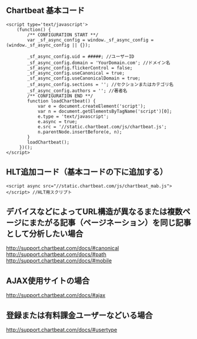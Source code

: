 ## Chartbeat 基本コード

```
<script type='text/javascript'>
    (function() {
        /** CONFIGURATION START **/
        var _sf_async_config = window._sf_async_config = (window._sf_async_config || {});

        _sf_async_config.uid = #####; //ユーザーID
        _sf_async_config.domain = 'YourDomain.com'; //ドメイン名
        _sf_async_config.flickerControl = false;
        _sf_async_config.useCanonical = true;
        _sf_async_config.useCanonicalDomain = true;
        _sf_async_config.sections = ''; //セクションまたはカテゴリ名
        _sf_async_config.authors = ''; //著者名
        /** CONFIGURATION END **/
        function loadChartbeat() {
            var e = document.createElement('script');
            var n = document.getElementsByTagName('script')[0];
            e.type = 'text/javascript';
            e.async = true;
            e.src = '//static.chartbeat.com/js/chartbeat.js';
            n.parentNode.insertBefore(e, n);
        }
        loadChartbeat();
     })();
</script>
```

## HLT追加コード（基本コードの下に追加する）

```
<script async src="//static.chartbeat.com/js/chartbeat_mab.js"></script> //HLT用スクリプト
```

## デバイスなどによってURL構造が異なるまたは複数ページにまたがる記事（ページネーション）を同じ記事として分析したい場合

http://support.chartbeat.com/docs/#canonical
http://support.chartbeat.com/docs/#path
http://support.chartbeat.com/docs/#mobile

## AJAX使用サイトの場合

http://support.chartbeat.com/docs/#ajax

## 登録または有料課金ユーザーなどいる場合

http://support.chartbeat.com/docs/#usertype
